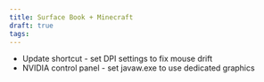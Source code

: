 ```yaml
---
title: Surface Book + Minecraft
draft: true
tags:
---
```


* Update shortcut - set DPI settings to fix mouse drift
* NVIDIA control panel - set javaw.exe to use dedicated graphics
